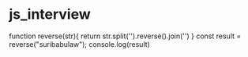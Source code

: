 # js_interview
function reverse(str){
  return str.split('').reverse().join('')
}
const result = reverse("suribabulaw");
console.log(result)
